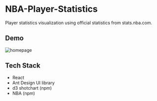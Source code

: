 # NBA-Player-Statistics

Player statistics visualization using official statistics from stats.nba.com.
## Demo
![homepage](https://ibb.co/jwMHScd)
## Tech Stack
- React
- Ant Design UI library
- d3 shotchart (npm)
- NBA (npm)

